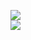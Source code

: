 [![](https://img.shields.io/badge/Made%20With-Github%20Spray-lightgrey.svg?style=for-the-badge&logo=github)](https://github.com/Annihil/github-spray#31405)  
[![](https://i.imgur.com/2DrTn0Z.gif)](https://github.com/Annihil/github-spray)